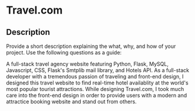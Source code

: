 # Travel.com

## Description

Provide a short description explaining the what, why, and how of your project. Use the following questions as a guide:

A full-stack travel agency website featuring Python, Flask, MySQL, Javascript, CSS, Flask's Smtplib mail library, and Hotels API. 
As a full-stack developer with a tremendous passion of traveling and front-end design, I designed this travel website to find real-time hotel availablity at the world's most popular tourist attractions. While designing Travel.com, I took much care into the front-end design in order to provide users with a modern and attractice booking website and stand out from others.
